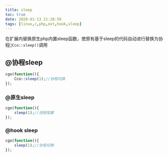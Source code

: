 ```yaml
---
title: sleep
toc: true
date: 2020-01-13 21:28:59
tags: [linux,c,php,ext,hook,sleep]
---
```

在扩展内替换原生php内置sleep函数，使原有基于sleep的代码自动进行替换为协程`Cco::sleep()`调用
## @协程sleep
```php
cgo(function(){
    Cco::sleep(1);//协程切换
});
```
### @原生sleep
```php
cgo(function(){
    sleep(1);//进程阻塞
});
```
### @hook sleep
```php
cgo(function(){
    sleep(1);//协程切换
});
```
